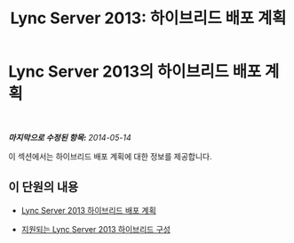 ﻿---
title: 'Lync Server 2013: 하이브리드 배포 계획'
TOCTitle: 하이브리드 배포 계획
ms:assetid: faacd884-4900-476e-bccd-4308550808d4
ms:mtpsurl: https://technet.microsoft.com/ko-kr/library/JJ205406(v=OCS.15)
ms:contentKeyID: 49305594
ms.date: 08/24/2015
mtps_version: v=OCS.15
ms.translationtype: HT
---

# Lync Server 2013의 하이브리드 배포 계획

 

_**마지막으로 수정된 항목:** 2014-05-14_

이 섹션에서는 하이브리드 배포 계획에 대한 정보를 제공합니다.

## 이 단원의 내용

  - [Lync Server 2013 하이브리드 배포 계획](lync-server-2013-planning-for-hybrid-deployments.md)

  - [지원되는 Lync Server 2013 하이브리드 구성](lync-server-2013-supported-hybrid-configurations.md)

